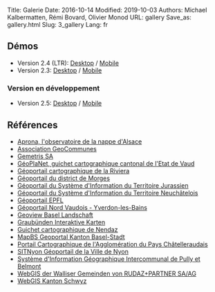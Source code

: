 Title: Galerie
Date: 2016-10-14
Modified: 2019-10-03
Authors: Michael Kalbermatten, Rémi Bovard, Olivier Monod
URL: gallery
Save_as: gallery.html
Slug: 3_gallery
Lang: fr

## Démos

* Version 2.4 (LTR): [Desktop](https://geomapfish-demo-2-4.camptocamp.com/?lang=fr) / [Mobile](https://geomapfish-demo-2-4.camptocamp.com/mobile?lang=fr)
* Version 2.3: [Desktop](https://geomapfish-demo.camptocamp.com/2.3/?lang=fr) / [Mobile](https://geomapfish-demo.camptocamp.com/2.3/mobile/?lang=fr)

### Version en développement

* Version 2.5: [Desktop](https://geomapfish-demo-2-5.camptocamp.com/?lang=fr) / [Mobile](https://geomapfish-demo-2-5.camptocamp.com/mobile?lang=fr)

## Références

* [Aprona, l'observatoire de la nappe d'Alsace](https://carto.aprona.net/)
* [Association GeoCommunes](http://www.geocommunes.ch/references/)
* [Gemetris SA](http://www.gemetris.ch/prestations#SIG)
* [GéoPlaNet, guichet cartographique cantonal de l'Etat de Vaud](http://www.geo.vd.ch/)
* [Géoportail cartographique de la Riviera](https://map.cartoriviera.ch/)
* [Géoportail du district de Morges](https://map.cjl.ch/)
* [Géoportail du Système d'Information du Territoire Jurassien](https://geo.jura.ch/)
* [Géoportail du Système d'Information du Territoire Neuchâtelois](https://sitn.ne.ch/)
* [Géoportail EPFL](https://geoportail.epfl.ch/)
* [Géoportail Nord Vaudois - Yverdon-les-Bains](https://mapnv.ch/)
* [Geoview Basel Landschaft](https://geoview.bl.ch/)
* [Graubünden Interaktive Karten](http://map.geo.gr.ch/)
* [Guichet cartographique de Nendaz](https://nendaz-geoportail.sig.cloud.camptocamp.net/)
* [MapBS Geoportal Kanton Basel-Stadt](https://map.geo.bs.ch/)
* [Portail Cartographique de l'Agglomération du Pays Châtelleraudais](https://carto.grand-chatellerault.fr/)
* [SITNyon Géoportail de la Ville de Nyon](https://map.nyon.ch/)
* [Système d'Information Géographique Intercommunal de Pully et Belmont](https://www.sigip.ch/)
* [WebGIS der Walliser Gemeinden von RUDAZ+PARTNER SA/AG](https://www.vsgis.ch/)
* [WebGIS Kanton Schwyz](https://map.geo.sz.ch/)

